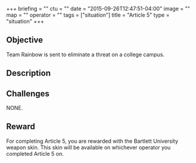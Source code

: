+++
briefing = ""
ctu = ""
date = "2015-09-26T12:47:51-04:00"
image = ""
map = ""
operator = ""
tags = ["situation"]
title = "Article 5"
type = "situation"
+++

## Objective

Team Rainbow is sent to eliminate a threat on a college campus.

## Description


## Challenges

NONE.

## Reward

For completing Article 5, you are rewarded with the Bartlett University weapon skin. This skin will be available on whichever operator you completed Article 5 on.
